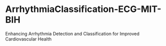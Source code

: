 # ArrhythmiaClassification-ECG-MIT-BIH
Enhancing Arrhythmia Detection and Classification for Improved Cardiovascular Health
